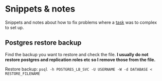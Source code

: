 # Snippets & notes
Snippets and notes about how to fix problems where a [task](../.taskfiles/) was to complex to set up.

## Postgres restore backup

Find the backup you want to restore and check the file. **I usually do not restore postgres and replication roles etc so I remove those from the file.**

Restore backup: `psql -h POSTGRES_LB_SVC -U USERNAME -W -d DATABASE < RESTORE_FILENAME`
